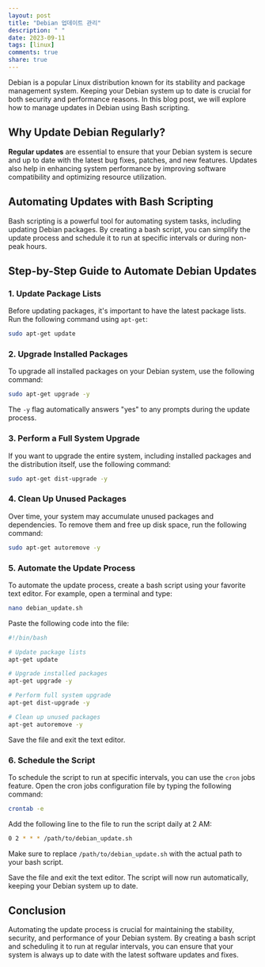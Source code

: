 ```yaml
---
layout: post
title: "Debian 업데이트 관리"
description: " "
date: 2023-09-11
tags: [linux]
comments: true
share: true
---
```


Debian is a popular Linux distribution known for its stability and package management system. Keeping your Debian system up to date is crucial for both security and performance reasons. In this blog post, we will explore how to manage updates in Debian using Bash scripting.

## Why Update Debian Regularly?

**Regular updates** are essential to ensure that your Debian system is secure and up to date with the latest bug fixes, patches, and new features. Updates also help in enhancing system performance by improving software compatibility and optimizing resource utilization.

## Automating Updates with Bash Scripting

Bash scripting is a powerful tool for automating system tasks, including updating Debian packages. By creating a bash script, you can simplify the update process and schedule it to run at specific intervals or during non-peak hours.

## Step-by-Step Guide to Automate Debian Updates

### 1. Update Package Lists

Before updating packages, it's important to have the latest package lists. Run the following command using `apt-get`:

```bash
sudo apt-get update
```

### 2. Upgrade Installed Packages

To upgrade all installed packages on your Debian system, use the following command:

```bash
sudo apt-get upgrade -y
```
The `-y` flag automatically answers "yes" to any prompts during the update process.

### 3. Perform a Full System Upgrade

If you want to upgrade the entire system, including installed packages and the distribution itself, use the following command:

```bash
sudo apt-get dist-upgrade -y
```

### 4. Clean Up Unused Packages

Over time, your system may accumulate unused packages and dependencies. To remove them and free up disk space, run the following command:

```bash
sudo apt-get autoremove -y
```

### 5. Automate the Update Process

To automate the update process, create a bash script using your favorite text editor. For example, open a terminal and type:

```bash
nano debian_update.sh
```

Paste the following code into the file:

```bash
#!/bin/bash

# Update package lists
apt-get update

# Upgrade installed packages
apt-get upgrade -y

# Perform full system upgrade
apt-get dist-upgrade -y

# Clean up unused packages
apt-get autoremove -y
```

Save the file and exit the text editor.

### 6. Schedule the Script

To schedule the script to run at specific intervals, you can use the `cron` jobs feature. Open the cron jobs configuration file by typing the following command:

```bash
crontab -e
```

Add the following line to the file to run the script daily at 2 AM:

```bash
0 2 * * * /path/to/debian_update.sh
```

Make sure to replace `/path/to/debian_update.sh` with the actual path to your bash script.

Save the file and exit the text editor. The script will now run automatically, keeping your Debian system up to date.

## Conclusion

Automating the update process is crucial for maintaining the stability, security, and performance of your Debian system. By creating a bash script and scheduling it to run at regular intervals, you can ensure that your system is always up to date with the latest software updates and fixes.